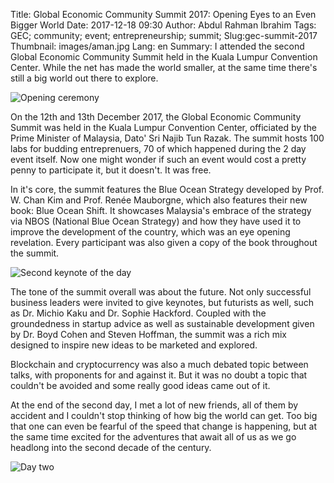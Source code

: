 Title: Global Economic Community Summit 2017: Opening Eyes to an Even Bigger World
Date: 2017-12-18 09:30
Author: Abdul Rahman Ibrahim
Tags: GEC; community; event; entrepreneurship; summit;
Slug:gec-summit-2017
Thumbnail: images/aman.jpg
Lang: en
Summary: I attended the second Global Economic Community Summit held in the Kuala Lumpur Convention Center. While the net has made the world smaller, at the same time there's still a big world out there to explore.

![Opening ceremony](/images/gec2017/opening.jpg)

On the 12th and 13th December 2017, the Global Economic Community Summit was held in the Kuala Lumpur Convention Center, officiated by the Prime Minister of Malaysia, Dato' Sri Najib Tun Razak. The summit hosts 100 labs for budding entreprenuers, 70 of which happened during the 2 day event itself. Now one might wonder if such an event would cost a pretty penny to participate it, but it doesn't. It was free.

In it's core, the summit features the Blue Ocean Strategy developed by Prof. W. Chan Kim and Prof. Renée Mauborgne, which also features their new book: Blue Ocean Shift. It showcases Malaysia's embrace of the strategy via NBOS (National Blue Ocean Strategy) and how they have used it to improve the development of the country, which was an eye opening revelation. Every participant was also given a copy of the book throughout the summit.

![Second keynote of the day](/images/gec2017/kaku.jpg)

The tone of the summit overall was about the future. Not only successful business leaders were invited to give keynotes, but futurists as well, such as Dr. Michio Kaku and Dr. Sophie Hackford. Coupled with the groundedness in startup advice as well as sustainable development given by Dr. Boyd Cohen and Steven Hoffman, the summit was a rich mix designed to inspire new ideas to be marketed and explored.

Blockchain and cryptocurrency was also a much debated topic between talks, with proponents for and against it. But it was no doubt a topic that couldn't be avoided and some really good ideas came out of it.

At the end of the second day, I met a lot of new friends, all of them by accident and I couldn't stop thinking of how big the world can get. Too big that one can even be fearful of the speed that change is happening, but at the same time excited for the adventures that await all of us as we go headlong into the second decade of the century.

![Day two](/images/gec2017/daytwo.jpg)
